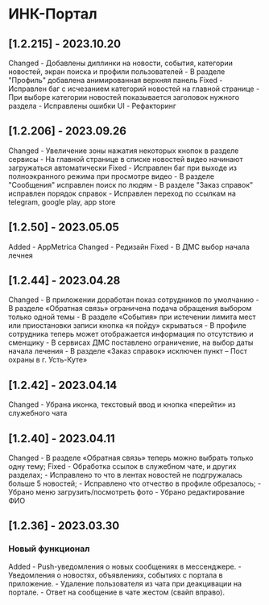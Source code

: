 # ИНК-Портал

## [1.2.215] - 2023.10.20

Changed
    - Добавлены диплинки на новости, события, категории новостей, экран поиска и профили пользователей
    - В разделе "Профиль" добавлена анимированная верхняя панель
Fixed
    - Исправлен баг c исчезанием категорий новостей на главной странице
    - При выборе категории новостей показывается заголовок нужного раздела
    - Исправлены ошибки UI
    - Рефакторинг





## [1.2.206] - 2023.09.26

Changed
    - Увеличение зоны нажатия некоторых кнопок в разделе сервисы
    - На главной странице в списке новостей видео начинают загружаться автоматически
Fixed
    - Исправлен баг при выходе из полноэкранного режима при просмотре видео
    - В разделе "Сообщения" исправлен поиск по людям
    - В разделе "Заказ справок" исправлен порядок справок
    - Исправлен переход по ссылкам на telegram, google play, app store



## [1.2.50] - 2023.05.05
Added
    - AppMetrica
Changed
    - Редизайн
Fixed
    - В ДМС выбор начала лечнея


## [1.2.44] - 2023.04.28
Changed
    - В приложении доработан показ сотрудников по умолчанию
    - В разделе «Обратная связь» ограничена  подача обращения выбором только одной темы
    - В разделе «События» при истечении лимита мест или приостановки записи кнопка «я пойду» скрываться
    - В профиле сотрудника теперь может отображается  информация по отсутствию и сменщику
    - В сервисах ДМС поставлено ограничение, на выбор даты начала лечения
    - В разделе «Заказ справок» исключен пункт – Пост охраны в г. Усть-Куте»

## [1.2.42] - 2023.04.14
Changed
    - Убрана иконка, текстовый ввод и кнопка «перейти» из служебного чата

## [1.2.40] - 2023.04.11
Changed
    - В разделе «Обратная связь» теперь можно выбрать только одну тему;
Fixed
    - Обработка ссылок в служебном чате, и других разделах;
    - Исправлено то что в лентах новостей не подгружалась больше 5 новостей;
    - Исправлено что  отчество в профиле обрезалось;
    - Убрано меню загрузить/посмотреть фото
    - Убрано редактирование ФИО

## [1.2.36] - 2023.03.30
### Новый функционал
Added
    - Push-уведомления о новых сообщениях в мессенджере.
    - Уведомления о новостях, объявлениях, событиях с портала в приложение.
    - Удаление пользователя из чата при деакцивации на портале.
    - Ответ на сообщение в чате жестом (свайп вправо).
